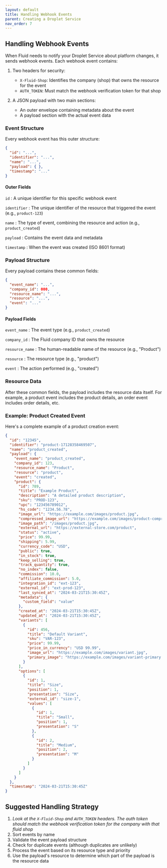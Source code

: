 ```yaml
---
layout: default
title: Handling Webhook Events
parent: Creating a Droplet Service
nav_order: 7
---
```


## Handling Webhook Events

When Fluid needs to notify your Droplet Service about platform changes, it sends webhook events. Each webhook event contains:

1. Two headers for security:
   - `X-Fluid-Shop`: Identifies the company (shop) that owns the resource for the event
   - `AUTH_TOKEN`: Must match the webhook verification token for that shop

2. A JSON payload with two main sections:
   - An outer envelope containing metadata about the event
   - A payload section with the actual event data

### Event Structure

Every webhook event has this outer structure:
```json
{
  "id": "...",
  "identifier": "...",
  "name": "...",
  "payload": { },
  "timestamp": "..."
}
```

#### Outer Fields

`id`
: A unique identifier for this specific webhook event

`identifier`
: The unique identifier of the resource that triggered the event (e.g., `product-123`)

`name`
: The type of event, combining the resource and action (e.g., `product_created`)

`payload`
: Contains the event data and metadata

`timestamp`
: When the event was created (ISO 8601 format)

### Payload Structure

Every payload contains these common fields:
```json
{
  "event_name": "...",
  "company_id": 000,
  "resource_name": "...",
  "resource": "...",
  "event": "..."
}
```

#### Payload Fields

`event_name`
: The event type (e.g., `product_created`)

`company_id`
: The Fluid company ID that owns the resource

`resource_name`
: The human-readable name of the resource (e.g., "Product")

`resource`
: The resource type (e.g., "product")

`event`
: The action performed (e.g., "created")

### Resource Data

After these common fields, the payload includes the resource data itself. For example, a product event includes the product details, an order event includes order details, etc.

### Example: Product Created Event

Here's a complete example of a product creation event:

```json
{
  "id": "12345",
  "identifier": "product-17128358469507",
  "name": "product_created",
  "payload": {
    "event_name": "product_created",
    "company_id": 123,
    "resource_name": "Product",
    "resource": "product",
    "event": "created",
    "product": {
      "id": 789,
      "title": "Example Product",
      "description": "A detailed product description",
      "sku": "PROD-123",
      "upc": "123456789012",
      "hs_code": "1234.56.78",
      "image_url": "https://example.com/images/product.jpg",
      "compressed_image_url": "https://example.com/images/product-compressed.jpg",
      "image_path": "/images/product.jpg",
      "external_url": "https://external-store.com/product",
      "status": "active",
      "price": 99.99,
      "shipping": 5.99,
      "currency_code": "USD",
      "public": true,
      "in_stock": true,
      "keep_selling": true,
      "track_quantity": true,
      "no_index": false,
      "commission": 10.0,
      "affiliate_commission": 5.0,
      "integration_id": "ext-123",
      "external_id": "ext-prod-123",
      "last_synced_at": "2024-03-21T15:30:45Z",
      "metadata": {
        "custom_field": "value"
      },
      "created_at": "2024-03-21T15:30:45Z",
      "updated_at": "2024-03-21T15:30:45Z",
      "variants": [
        {
          "id": 456,
          "title": "Default Variant",
          "sku": "VAR-123",
          "price": 99.99,
          "price_in_currency": "USD 99.99",
          "image_url": "https://example.com/images/variant.jpg",
          "primary_image": "https://example.com/images/variant-primary.jpg"
        }
      ],
      "options": [
        {
          "id": 1,
          "title": "Size",
          "position": 1,
          "presentation": "Size",
          "external_id": "size-1",
          "values": [
            {
              "id": 1,
              "title": "Small",
              "position": 1,
              "presentation": "S"
            },
            {
              "id": 2,
              "title": "Medium",
              "position": 2,
              "presentation": "M"
            }
          ]
        }
      ]
    }
  },
  "timestamp": "2024-03-21T15:30:45Z"
}
```

## Suggested Handling Strategy

1. _Look at the `X-Fluid-Shop` and `AUTH_TOKEN` headers. The auth token should match the webhook verification token for the company with that fluid shop_
2. Sort events by name
3. Validate the event payload structure
4. Check for duplicate events (although duplicates are unlikely)
5. Process the event based on its resource type and priority
6. Use the payload's resource to determine which part of the payload is the resource data
